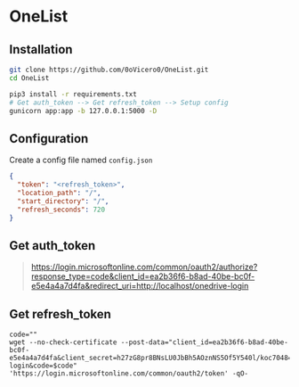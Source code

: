 # OneList

## Installation

```bash
git clone https://github.com/0oVicero0/OneList.git
cd OneList

pip3 install -r requirements.txt
# Get auth_token --> Get refresh_token --> Setup config
gunicorn app:app -b 127.0.0.1:5000 -D
```

## Configuration

Create a config file named `config.json`

```json
{
  "token": "<refresh_token>",
  "location_path": "/",
  "start_directory": "/",
  "refresh_seconds": 720
}
```

## Get auth_token

> https://login.microsoftonline.com/common/oauth2/authorize?response_type=code&client_id=ea2b36f6-b8ad-40be-bc0f-e5e4a4a7d4fa&redirect_uri=http://localhost/onedrive-login

## Get refresh_token
```
code=""
wget --no-check-certificate --post-data="client_id=ea2b36f6-b8ad-40be-bc0f-e5e4a4a7d4fa&client_secret=h27zG8pr8BNsLU0JbBh5AOznNS5Of5Y540l/koc7048=&grant_type=authorization_code&resource=https://api.office.com/discovery/&redirect_uri=http://localhost/onedrive-login&code=$code" 'https://login.microsoftonline.com/common/oauth2/token' -qO-
```
